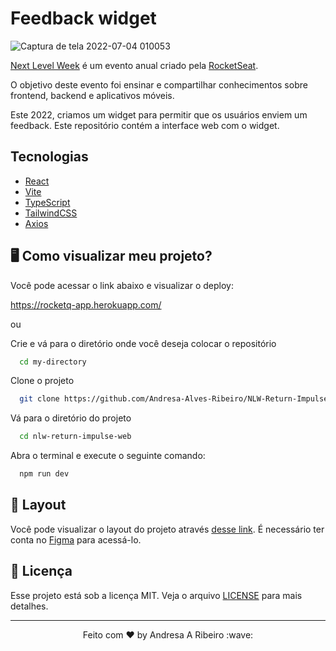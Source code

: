# Feedback widget

![Captura de tela 2022-07-04 010053](https://user-images.githubusercontent.com/94997593/177079336-be766c5c-150b-4c55-8147-eb002230b89c.gif)


[Next Level Week](https://nextlevelweek.com) é um evento anual criado pela [RocketSeat](https://www.rocketseat.com.br/sobre).

O objetivo deste evento foi ensinar e compartilhar conhecimentos sobre frontend, backend e aplicativos móveis.

Este 2022, criamos um widget para permitir que os usuários enviem um feedback. Este repositório contém a interface web com o widget.


## Tecnologias

- [React](https://www.typescriptlang.org/docs/)
- [Vite](https://vitejs.dev/guide/)
- [TypeScript](https://www.typescriptlang.org/docs/)
- [TailwindCSS](https://tailwindcss.com/docs/installation)
- [Axios](https://axios-http.com/docs/intro)


## 🖥️ Como visualizar meu projeto?

Você pode acessar o link abaixo e visualizar o deploy:

https://rocketq-app.herokuapp.com/

ou

Crie e vá para o diretório onde você deseja colocar o repositório

```bash
  cd my-directory
```

Clone o projeto

```bash
  git clone https://github.com/Andresa-Alves-Ribeiro/NLW-Return-Impulse-web.git
```

Vá para o diretório do projeto

```bash
  cd nlw-return-impulse-web
```

Abra o terminal e execute o seguinte comando:

```bash
  npm run dev
```

## 🔖 Layout

Você pode visualizar o layout do projeto através [desse link](https://www.figma.com/community/file/1102912516166573468). É necessário ter conta no [Figma](https://figma.com) para acessá-lo.

## :memo: Licença

Esse projeto está sob a licença MIT. Veja o arquivo [LICENSE](.github/LICENSE.md) para mais detalhes.

---

<p align="center">
  Feito com ♥ by Andresa A Ribeiro :wave:
</p>
